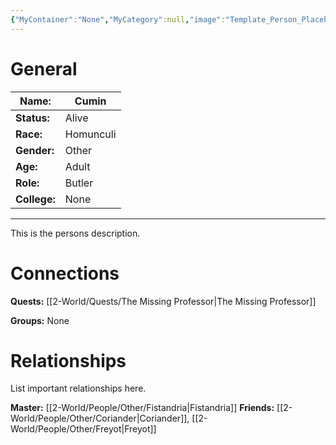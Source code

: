 ```yaml
---
{"MyContainer":"None","MyCategory":null,"image":"Template_Person_Placeholder.png","tags":["Category/People"],"obsidianUIMode":"preview","aliases":null,"NoteStatus":"❓","char_status":"Alive","char_race":"Homunculi","char_gender":"Other","char_role":"Butler","char_college":"None","char_items":null,"char_age":"Adult","parents":["Fistandria"],"children":null,"enemies":null,"allies":["Coriander","Freyot"],"siblings":null,"partner":null,"Connected_Quests":["[[2-World/Quests/The Missing Professor.md|The Missing Professor]]"],"Connected_Groups":[],"dg-publish":true,"dg-path":"World/People/Other/Cumin.md","permalink":"/world/people/other/cumin/","dgPassFrontmatter":true,"updated":"2025-10-03T13:18:12.000+01:00"}
---
```



# General


| Name:        | Cumin     |
| ------------ | --------- |
| **Status:**  | Alive     |
| **Race:**    | Homunculi |
| **Gender:**  | Other     |
| **Age:**     | Adult     |
| **Role:**    | Butler    |
| **College:** | None      |


---

This is the persons description. 


# Connections


**Quests:** [[2-World/Quests/The Missing Professor\|The Missing Professor]]

**Groups:** None 


# Relationships

List important relationships here. 

**Master:** [[2-World/People/Other/Fistandria\|Fistandria]]
**Friends:** [[2-World/People/Other/Coriander\|Coriander]], [[2-World/People/Other/Freyot\|Freyot]]
